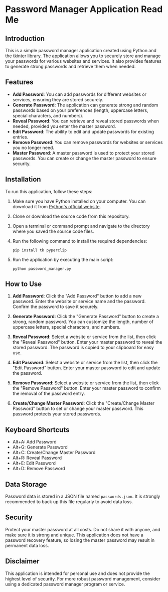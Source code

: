 # Password Manager Application Read Me

## Introduction
This is a simple password manager application created using Python and the tkinter library. The application allows you to securely store and manage your passwords for various websites and services. It also provides features to generate strong passwords and retrieve them when needed.

## Features
- **Add Password**: You can add passwords for different websites or services, ensuring they are stored securely.
- **Generate Password**: The application can generate strong and random passwords based on your preferences (length, uppercase letters, special characters, and numbers).
- **Reveal Password**: You can retrieve and reveal stored passwords when needed, provided you enter the master password.
- **Edit Password**: The ability to edit and update passwords for existing entries.
- **Remove Password**: You can remove passwords for websites or services you no longer need.
- **Master Password**: A master password is used to protect your stored passwords. You can create or change the master password to ensure security.

## Installation
To run this application, follow these steps:

1. Make sure you have Python installed on your computer. You can download it from [Python's official website](https://www.python.org/downloads/).

2. Clone or download the source code from this repository.

3. Open a terminal or command prompt and navigate to the directory where you saved the source code files.

4. Run the following command to install the required dependencies:
   ```
   pip install tk pyperclip
   ```

5. Run the application by executing the main script:
   ```
   python password_manager.py
   ```

## How to Use
1. **Add Password**: Click the "Add Password" button to add a new password. Enter the website or service name and the password. Confirm the password to save it securely.

2. **Generate Password**: Click the "Generate Password" button to create a strong, random password. You can customize the length, number of uppercase letters, special characters, and numbers.

3. **Reveal Password**: Select a website or service from the list, then click the "Reveal Password" button. Enter your master password to reveal the stored password. The password is copied to your clipboard for easy use.

4. **Edit Password**: Select a website or service from the list, then click the "Edit Password" button. Enter your master password to edit and update the password.

5. **Remove Password**: Select a website or service from the list, then click the "Remove Password" button. Enter your master password to confirm the removal of the password entry.

6. **Create/Change Master Password**: Click the "Create/Change Master Password" button to set or change your master password. This password protects your stored passwords.

## Keyboard Shortcuts
- Alt+A: Add Password
- Alt+G: Generate Password
- Alt+C: Create/Change Master Password
- Alt+R: Reveal Password
- Alt+E: Edit Password
- Alt+D: Remove Password

## Data Storage
Password data is stored in a JSON file named `passwords.json`. It is strongly recommended to back up this file regularly to avoid data loss.

## Security
Protect your master password at all costs. Do not share it with anyone, and make sure it is strong and unique. This application does not have a password recovery feature, so losing the master password may result in permanent data loss.

## Disclaimer
This application is intended for personal use and does not provide the highest level of security. For more robust password management, consider using a dedicated password manager program or service.
